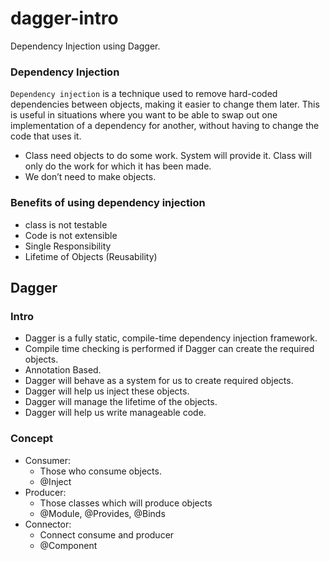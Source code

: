 # dagger-intro
Dependency Injection using Dagger.

 ### Dependency Injection ###
 `Dependency injection` is a technique used to remove hard-coded dependencies between objects, making it easier to change them later. This is useful in situations where you want to be able to swap out one implementation of a dependency for another, without having to change the code that uses it.

- Class need objects to do some work. System will provide it. Class will only do the work for which it has been made.
- We don’t need to make objects.

 ### Benefits of using dependency injection
- class is not testable
- Code is not extensible
- Single Responsibility
- Lifetime of Objects (Reusability)

## Dagger

### Intro
- Dagger is a fully static, compile-time dependency injection framework.
- Compile time checking is performed if Dagger can create the required objects.
- Annotation Based.
- Dagger will behave as a system for us to create required objects.
- Dagger will help us inject these objects.
- Dagger will manage the lifetime of the objects.
- Dagger will help us write manageable code.

### Concept

- Consumer:
    - Those who consume objects.
    - @Inject
- Producer:
    - Those classes which will produce objects
    - @Module, @Provides, @Binds
- Connector:
    - Connect consume and producer
    - @Component

